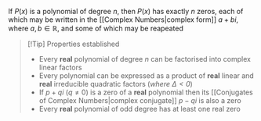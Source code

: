 If $P(x)$ is a polynomial of degree $n$, then $P(x)$ has exactly $n$ zeros, each of which may be written in the [[Complex Numbers|complex form]] $a+bi$, where $a, b\in\mathbb{R}$, and some of which may be reapeated

> [!Tip] Properties established
> - Every **real** polynomial of degree $n$ can be factorised into complex linear factors
> - Every polynomial can be expressed as a product of **real** linear and **real** irreducible quadratic factors (*where $\Delta<0$*)
> - If $p+qi \ (q\ne 0)$ is a zero of a **real** polynomial then its [[Conjugates of Complex Numbers|complex conjugate]] $p-qi$ is also a zero
> - Every **real** polynomial of odd degree has at least one real zero


